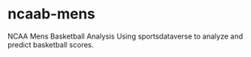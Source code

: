 # ncaab-mens
NCAA Mens Basketball Analysis
Using sportsdataverse to analyze and predict basketball scores.